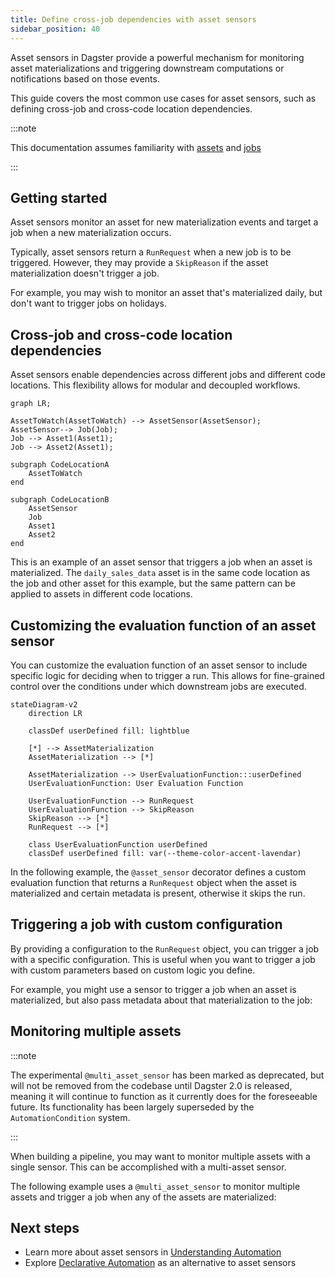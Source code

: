 ```yaml
---
title: Define cross-job dependencies with asset sensors
sidebar_position: 40
---
```


Asset sensors in Dagster provide a powerful mechanism for monitoring asset materializations and triggering downstream computations or notifications based on those events.

This guide covers the most common use cases for asset sensors, such as defining cross-job and cross-code location dependencies.

:::note

This documentation assumes familiarity with [assets](/guides/build/assets/index.md) and [jobs](/guides/build/assets/asset-jobs)

:::

## Getting started

Asset sensors monitor an asset for new materialization events and target a job when a new materialization occurs.

Typically, asset sensors return a `RunRequest` when a new job is to be triggered. However, they may provide a `SkipReason` if the asset materialization doesn't trigger a job.

For example, you may wish to monitor an asset that's materialized daily, but don't want to trigger jobs on holidays.

## Cross-job and cross-code location dependencies

Asset sensors enable dependencies across different jobs and different code locations. This flexibility allows for modular and decoupled workflows.

```mermaid
graph LR;

AssetToWatch(AssetToWatch) --> AssetSensor(AssetSensor);
AssetSensor--> Job(Job);
Job --> Asset1(Asset1);
Job --> Asset2(Asset1);

subgraph CodeLocationA
    AssetToWatch
end

subgraph CodeLocationB
    AssetSensor
    Job
    Asset1
    Asset2
end
```

This is an example of an asset sensor that triggers a job when an asset is materialized. The `daily_sales_data` asset is in the same code location as the job and other asset for this example, but the same pattern can be applied to assets in different code locations.

<CodeExample path="docs_beta_snippets/docs_beta_snippets/guides/automation/simple-asset-sensor-example.py" language="python" />

## Customizing the evaluation function of an asset sensor

You can customize the evaluation function of an asset sensor to include specific logic for deciding when to trigger a run. This allows for fine-grained control over the conditions under which downstream jobs are executed.

```mermaid
stateDiagram-v2
    direction LR

    classDef userDefined fill: lightblue

    [*] --> AssetMaterialization
    AssetMaterialization --> [*]

    AssetMaterialization --> UserEvaluationFunction:::userDefined
    UserEvaluationFunction: User Evaluation Function

    UserEvaluationFunction --> RunRequest
    UserEvaluationFunction --> SkipReason
    SkipReason --> [*]
    RunRequest --> [*]

    class UserEvaluationFunction userDefined
    classDef userDefined fill: var(--theme-color-accent-lavendar)
```

In the following example, the `@asset_sensor` decorator defines a custom evaluation function that returns a `RunRequest` object when the asset is materialized and certain metadata is present, otherwise it skips the run.

<CodeExample path="docs_beta_snippets/docs_beta_snippets/guides/automation/asset-sensor-custom-eval.py" language="python"/>

## Triggering a job with custom configuration

By providing a configuration to the `RunRequest` object, you can trigger a job with a specific configuration. This is useful when you want to trigger a job with custom parameters based on custom logic you define.

For example, you might use a sensor to trigger a job when an asset is materialized, but also pass metadata about that materialization to the job:

<CodeExample path="docs_beta_snippets/docs_beta_snippets/guides/automation/asset-sensor-with-config.py" language="python" />

## Monitoring multiple assets
:::note

The experimental `@multi_asset_sensor` has been marked as deprecated, but will not be removed from the codebase until Dagster 2.0 is released, meaning it will continue to function as it currently does for the foreseeable future. Its functionality has been largely superseded by the `AutomationCondition` system.

:::

When building a pipeline, you may want to monitor multiple assets with a single sensor. This can be accomplished with a multi-asset sensor.

The following example uses a `@multi_asset_sensor` to monitor multiple assets and trigger a job when any of the assets are materialized:

<CodeExample path="docs_beta_snippets/docs_beta_snippets/guides/automation/multi-asset-sensor.py" language="python" />

## Next steps

- Learn more about asset sensors in [Understanding Automation](/guides/automate)
- Explore [Declarative Automation](/guides/automate/declarative-automation) as an alternative to asset sensors
